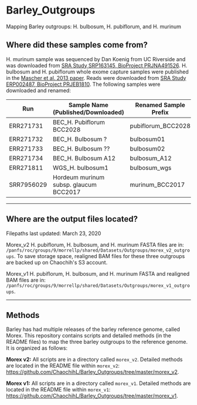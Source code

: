 # Barley_Outgroups

Mapping Barley outgroups: H. bulbosum, H. pubiflorum, and H. murinum

## Where did these samples come from?

H. murinum sample was sequenced by Dan Koenig from UC Riverside and was downloaded from [SRA Study SRP163145, BioProject PRJNA491526](https://www.ncbi.nlm.nih.gov/sra/?term=PRJNA491526). H. bulbosum and H. pubiflorum whole exome capture samples were published in the [Mascher et al. 2013 paper](https://www.ncbi.nlm.nih.gov/pmc/articles/PMC4241023/#__sec16title). Reads were downloaded from [SRA Study ERP002487, BioProject PRJEB1810](https://www.ncbi.nlm.nih.gov/Traces/study/?acc=ERP002487). The following samples were downloaded and renamed:

| Run       | Sample Name (Published/Downloaded)   | Renamed Sample Prefix | Sequencing Strategy |
| --------- | ------------------------------------ | --------------------- | ------------------- |
| ERR271731 | BEC_H. Pubiflorum BCC2028            | pubiflorum_BCC2028    | WXS |
| ERR271732 | BEC_H. Bulbosum ?                    | bulbosum01            | WXS |
| ERR271733 | BEC_H. Bulbosum ??                   | bulbosum02            | WXS |
| ERR271734 | BEC_H. Bulbosum A12                  | bulbosum_A12          | WXS |
| ERR271811 | WGS_H. bulbosum1                     | bulbosum_wgs          | WGS |
| SRR7956029 | Hordeum murinum subsp. glaucum BCC2017 | murinum_BCC2017       | WGS |

---

## Where are the output files located?

Filepaths last updated: March 23, 2020

Morex_v2 H. pubiflorum, H. bulbosum, and H. murinum FASTA files are in: `/panfs/roc/groups/9/morrellp/shared/Datasets/Outgroups/morex_v2_outgroups`. To save storage space, realigned BAM files for these three outgroups are backed up on Chaochih's S3 account.

Morex_v1 H. pubiflorum, H. bulbosum, and H. murinum FASTA and realigned BAM files are in: `/panfs/roc/groups/9/morrellp/shared/Datasets/Outgroups/morex_v1_outgroups`.

---

## Methods

Barley has had multiple releases of the barley reference genome, called Morex. This repository contains scripts and detailed methods (in the README files) to map the three barley outgroups to the reference genome. It is organized as follows:

**Morex v2:** All scripts are in a directory called `morex_v2`. Detailed methods are located in the README file within `morex_v2`: https://github.com/ChaochihL/Barley_Outgroups/tree/master/morex_v2.

**Morex v1:** All scripts are in a directory called `morex_v1`. Detailed methods are located in the README file within `morex_v1`: https://github.com/ChaochihL/Barley_Outgroups/tree/master/morex_v1.
